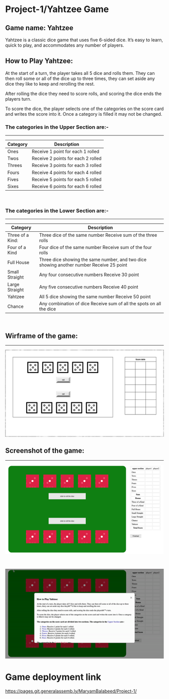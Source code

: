 # Project-1/Yahtzee Game

## Game name: Yahtzee  

Yahtzee is a classic dice game that uses five 6-sided dice. It’s easy to learn, quick to play, and accommodates any number of players. 

## How to Play Yahtzee:

At the start of a turn, the player takes all 5 dice and rolls them. They can then roll some or all of the dice up to three times, they can set aside any dice they like to keep and rerolling the rest.

After rolling the dice they need to score rolls, and scoring the dice ends the players turn.

To score the dice, the player selects one of the categories on the score card and writes the score into it. Once a category is filled it may not be changed.


###  The categories in the Upper Section are:-
-----

| Category | Description |
----------- | ------------- 
| Ones   | Receive 1 point for each 1 rolled |
| Twos   | Receive 2 points for each 2 rolled |
| Threes   | Receive 3 points for each 3 rolled |
| Fours   | Receive 4 points for each 4 rolled |
| Fives   | Receive 5 points for each 5 rolled |
| Sixes   | Receive 6 points for each 6 rolled |

<br />

### The categories in the Lower Section are:- 
----

| Category | Description |
----------- | ------------- 
| Three of a Kind:   | Three dice of the same number Receive sum of the three rolls|
| Four of a Kind   | Four dice of the same number Receive sum of the four rolls |
| Full House   | Three dice showing the same number, and two dice showing another number Receive 25 point |
| Small Straight   | Any four consecutive numbers Receive 30 point |
| Large Straight   | Any five consecutive numbers Receive 40 point |
| Yahtzee   | All 5 dice showing the same number Receive 50 point |
| Chance   | Any combination of dice Receive sum of all the spots on all the dice |

<br />

## Wirframe of the game: 
---
![](images/Wireframe.png) 

## Screenshot of the game: 
---
![](images/screenshot-Game.png)

<br />

![](images/ezgif.com-gif-maker.gif) 


# Game deployment link
https://pages.git.generalassemb.ly/MaryamBalabeed/Project-1/



